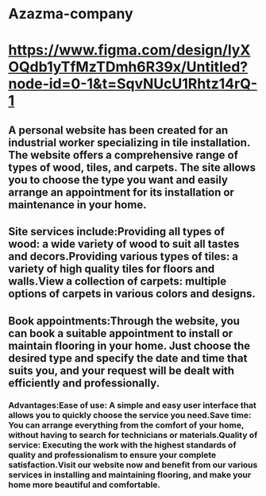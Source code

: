 # Azazma-company
# https://www.figma.com/design/lyXOQdb1yTfMzTDmh6R39x/Untitled?node-id=0-1&t=SqvNUcU1Rhtz14rQ-1
## A personal website has been created for an industrial worker specializing in tile installation. The website offers a comprehensive range of types of wood, tiles, and carpets. The site allows you to choose the type you want and easily arrange an appointment for its installation or maintenance in your home.

## Site services include:Providing all types of wood: a wide variety of wood to suit all tastes and decors.Providing various types of tiles: a variety of high quality tiles for floors and walls.View a collection of carpets: multiple options of carpets in various colors and designs.
## Book appointments:Through the website, you can book a suitable appointment to install or maintain flooring in your home. Just choose the desired type and specify the date and time that suits you, and your request will be dealt with efficiently and professionally.

### Advantages:Ease of use: A simple and easy user interface that allows you to quickly choose the service you need.Save time: You can arrange everything from the comfort of your home, without having to search for technicians or materials.Quality of service: Executing the work with the highest standards of quality and professionalism to ensure your complete satisfaction.Visit our website now and benefit from our various services in installing and maintaining flooring, and make your home more beautiful and comfortable.